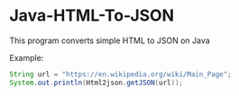 # Java-HTML-To-JSON
This program converts simple HTML to JSON on Java

Example:
```Java
String url = "https://en.wikipedia.org/wiki/Main_Page";
System.out.println(Html2json.getJSON(url));		
```
